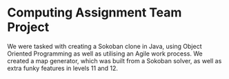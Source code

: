 # Computing Assignment Team Project

We were tasked with creating a Sokoban clone in Java, using Object Oriented Programming as well as utilising an Agile work process. We created a map generator, which was built from a Sokoban solver, as well as extra funky features in levels 11 and 12.